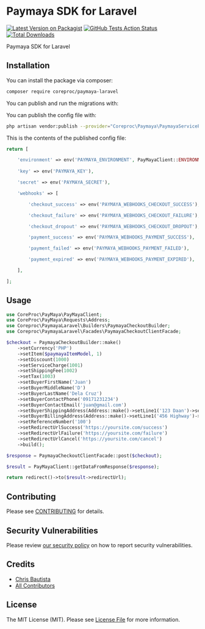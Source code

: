 # Paymaya SDK for Laravel

[![Latest Version on Packagist](https://img.shields.io/packagist/v/coreproc/paymaya-laravel.svg?style=flat-square)](https://packagist.org/packages/coreproc/paymaya-laravel)
[![GitHub Tests Action Status](https://img.shields.io/github/workflow/status/coreproc/paymaya-laravel/run-tests?label=tests)](https://github.com/coreproc/paymaya-laravel/actions?query=workflow%3Arun-tests+branch%3Amaster)
[![Total Downloads](https://img.shields.io/packagist/dt/coreproc/paymaya-laravel.svg?style=flat-square)](https://packagist.org/packages/coreproc/paymaya-laravel)

Paymaya SDK for Laravel

## Installation

You can install the package via composer:

```bash
composer require coreproc/paymaya-laravel
```

You can publish and run the migrations with:

You can publish the config file with:
```bash
php artisan vendor:publish --provider="Coreproc\Paymaya\PaymayaServiceProvider" --tag="config"
```

This is the contents of the published config file:

```php
return [

    'environment' => env('PAYMAYA_ENVIRONMENT', PayMayaClient::ENVIRONMENT_SANDBOX),
    
    'key' => env('PAYMAYA_KEY'),

    'secret' => env('PAYMAYA_SECRET'),

    'webhooks' => [

        'checkout_success' => env('PAYMAYA_WEBHOOKS_CHECKOUT_SUCCESS'),

        'checkout_failure' => env('PAYMAYA_WEBHOOKS_CHECKOUT_FAILURE'),

        'checkout_dropout' => env('PAYMAYA_WEBHOOKS_CHECKOUT_DROPOUT'),

        'payment_success' => env('PAYMAYA_WEBHOOKS_PAYMENT_SUCCESS'),

        'payment_failed' => env('PAYMAYA_WEBHOOKS_PAYMENT_FAILED'),

        'payment_expired' => env('PAYMAYA_WEBHOOKS_PAYMENT_EXPIRED'),

    ],

];
```

## Usage

``` php
use CoreProc\PayMaya\PayMayaClient;
use CoreProc\PayMaya\Requests\Address;
use Coreproc\PaymayaLaravel\Builders\PaymayaCheckoutBuilder;
use Coreproc\PaymayaLaravel\Facades\PaymayaCheckoutClientFacade;

$checkout = PaymayaCheckoutBuilder::make()
    ->setCurrency('PHP')
    ->setItem($paymayaItemModel, 1)
    ->setDiscount(1000)
    ->setServiceCharge(1001)
    ->setShippingFee(1002)
    ->setTax(1003)
    ->setBuyerFirstName('Juan')
    ->setBuyerMiddleName('D')
    ->setBuyerLastName('Dela Cruz')
    ->setBuyerContactPhone('09171231234')
    ->setBuyerContactEmail('juan@gmail.com')
    ->setBuyerShippingAddress(Address::make()->setLine1('123 Daan')->setCity('Quezon City'))
    ->setBuyerBillingAddress(Address::make()->setLine1('456 Highway')->setCity('Makati City'))
    ->setReferenceNumber('100')
    ->setRedirectUrlSuccess('https://yoursite.com/success')
    ->setRedirectUrlFailure('https://yoursite.com/failure')
    ->setRedirectUrlCancel('https://yoursite.com/cancel')
    ->build();

$response = PaymayaCheckoutClientFacade::post($checkout);

$result = PayMayaClient::getDataFromResponse($response);

return redirect()->to($result->redirectUrl);
```

## Contributing

Please see [CONTRIBUTING](.github/CONTRIBUTING.md) for details.

## Security Vulnerabilities

Please review [our security policy](.github/SECURITY.md) on how to report security vulnerabilities.

## Credits

- [Chris Bautista](https://github.com/chrisbjr)
- [All Contributors](../../contributors)

## License

The MIT License (MIT). Please see [License File](LICENSE.md) for more information.
